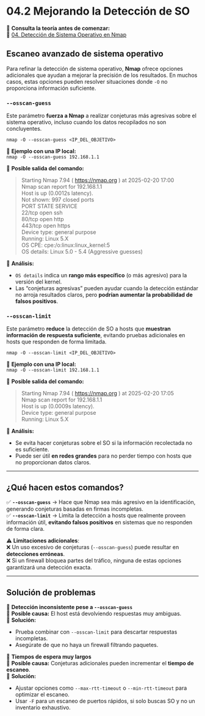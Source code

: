 # 04.2 Mejorando la Detección de SO

📖 **Consulta la teoría antes de comenzar:**  
🔗 [04. Detección de Sistema Operativo en Nmap](https://courageous-tail-945.notion.site/04-Deteccion-de-Sistema-Operativo-en-Nmap)


## Escaneo avanzado de sistema operativo

Para refinar la detección de sistema operativo, **Nmap** ofrece opciones adicionales que ayudan a mejorar la precisión de los resultados. En muchos casos, estas opciones pueden resolver situaciones donde `-O` no proporciona información suficiente.

### `--osscan-guess`

Este parámetro **fuerza a Nmap** a realizar conjeturas más agresivas sobre el sistema operativo, incluso cuando los datos recopilados no son concluyentes.

`nmap -O --osscan-guess <IP_DEL_OBJETIVO>`

📌 **Ejemplo con una IP local:**  
`nmap -O --osscan-guess 192.168.1.1`

📌 **Posible salida del comando:**  
> Starting Nmap 7.94 ( https://nmap.org ) at 2025-02-20 17:00  
> Nmap scan report for 192.168.1.1  
> Host is up (0.0012s latency).  
> Not shown: 997 closed ports  
> PORT    STATE SERVICE  
> 22/tcp  open  ssh  
> 80/tcp  open  http  
> 443/tcp open  https  
> Device type: general purpose  
> Running: Linux 5.X  
> OS CPE: cpe:/o:linux:linux_kernel:5  
> OS details: Linux 5.0 - 5.4 (Aggressive guesses)  

📍 **Análisis:**  
- `OS details` indica un **rango más específico** (o más agresivo) para la versión del kernel.  
- Las “conjeturas agresivas” pueden ayudar cuando la detección estándar no arroja resultados claros, pero **podrían aumentar la probabilidad de falsos positivos**.

### `--osscan-limit`

Este parámetro **reduce** la detección de SO a hosts que **muestran información de respuesta suficiente**, evitando pruebas adicionales en hosts que responden de forma limitada.

`nmap -O --osscan-limit <IP_DEL_OBJETIVO>`

📌 **Ejemplo con una IP local:**  
`nmap -O --osscan-limit 192.168.1.1`

📌 **Posible salida del comando:**  
> Starting Nmap 7.94 ( https://nmap.org ) at 2025-02-20 17:05  
> Nmap scan report for 192.168.1.1  
> Host is up (0.0009s latency).  
> Device type: general purpose  
> Running: Linux 5.X  

📍 **Análisis:**  
- Se evita hacer conjeturas sobre el SO si la información recolectada no es suficiente.  
- Puede ser útil **en redes grandes** para no perder tiempo con hosts que no proporcionan datos claros.

---

## ¿Qué hacen estos comandos?

✅ **`--osscan-guess`** → Hace que Nmap sea más agresivo en la identificación, generando conjeturas basadas en firmas incompletas.  
✅ **`--osscan-limit`** → Limita la detección a hosts que realmente proveen información útil, **evitando falsos positivos** en sistemas que no responden de forma clara.

⚠️ **Limitaciones adicionales**:  
❌ Un uso excesivo de conjeturas (`--osscan-guess`) puede resultar en **detecciones erróneas**.  
❌ Si un firewall bloquea partes del tráfico, ninguna de estas opciones garantizará una detección exacta.  

---

## Solución de problemas

🔹 **Detección inconsistente pese a `--osscan-guess`**  
📌 **Posible causa:** El host está devolviendo respuestas muy ambiguas.  
📌 **Solución:**  
- Prueba combinar con `--osscan-limit` para descartar respuestas incompletas.  
- Asegúrate de que no haya un firewall filtrando paquetes.

🔹 **Tiempos de espera muy largos**  
📌 **Posible causa:** Conjeturas adicionales pueden incrementar el **tiempo de escaneo**.  
📌 **Solución:**  
- Ajustar opciones como `--max-rtt-timeout` o `--min-rtt-timeout` para optimizar el escaneo.  
- Usar `-F` para un escaneo de puertos rápidos, si solo buscas SO y no un inventario exhaustivo.

